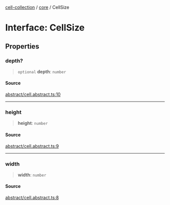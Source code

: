 [cell-collection](../../modules.md) / [core](../index.md) / CellSize

# Interface: CellSize

## Properties

### depth?

> `optional` **depth**: `number`

#### Source

[abstract/cell.abstract.ts:10](https://github.com/benoitlahoz/cell-collection/blob/4d8f426cecceb2df9479d4634b0ab8850eb4c66f/src/abstract/cell.abstract.ts#L10)

***

### height

> **height**: `number`

#### Source

[abstract/cell.abstract.ts:9](https://github.com/benoitlahoz/cell-collection/blob/4d8f426cecceb2df9479d4634b0ab8850eb4c66f/src/abstract/cell.abstract.ts#L9)

***

### width

> **width**: `number`

#### Source

[abstract/cell.abstract.ts:8](https://github.com/benoitlahoz/cell-collection/blob/4d8f426cecceb2df9479d4634b0ab8850eb4c66f/src/abstract/cell.abstract.ts#L8)
